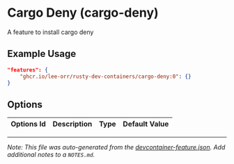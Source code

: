 
# Cargo Deny (cargo-deny)

A feature to install cargo deny

## Example Usage

```json
"features": {
    "ghcr.io/lee-orr/rusty-dev-containers/cargo-deny:0": {}
}
```

## Options

| Options Id | Description | Type | Default Value |
|-----|-----|-----|-----|




---

_Note: This file was auto-generated from the [devcontainer-feature.json](https://github.com/lee-orr/rusty-dev-containers/blob/main/src/cargo-deny/devcontainer-feature.json).  Add additional notes to a `NOTES.md`._
